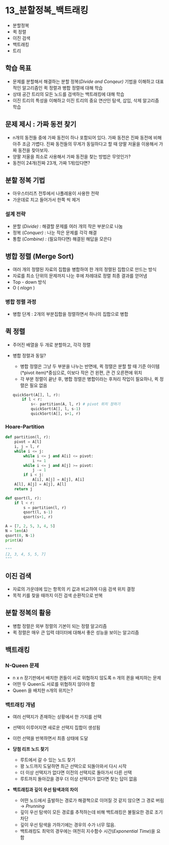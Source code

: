 # 13_분할정복_백트래킹

- 분할정복
- 퀵 정렬
- 이진 검색
- 백트래킹
- 트리

## 학습 목표

- 문제를 분할해서 해결하는 분할 정복(*Divide and Conqeur)* 기법을 이해하고 대표적인 알고리즘인 퀵 정렬과 병합 정렬에 대해 학습
- 상태 공간 트리의 모든 노드를 검색하는 백트래킹에 대해 학습
- 이진 트리의 특성을 이해하고 이진 트리의 중요 연산인 탐색, 삽입, 삭제 알고리즘 학습

## 문제 제시 : 가짜 동전 찾기

- n개의 동전들 중에 가짜 동전이 하나 포함되어 있다. 가짜 동전은 진짜 동전에 비해 아주 조금 가볍다. 진짜 동전들의 무게가 동일하다고 할 때 양팔 저울을 이용해서 가짜 동전을 찾아보자.
- 양팔 저울을 최소로 사용해서 가짜 동전을 찾는 방법은 무엇인가?
- 동전이 24개(진짜 23개, 가짜 1개)있다면?

## 분할 정복 기법

- 아우스터리츠 전투에서 나폴레옹이 사용한 전략
- 가운데로 치고 들어가서 한쪽 씩 제거

### 설계 전략

- 분할 (*Divide)*  : 해결할 문제를 여러 개의 작은 부분으로 나눔
- 정복 (*Conquer)* : 나눈 작은 문제를 각각 해결
- 통합 (*Combine) :* (필요하다면) 해결된 해답을 모은다

## 병합 정렬 (Merge Sort)

- 여러 개의 정렬된 자료의 집합을 병합하여 한 개의 정렬된 집합으로 만드는 방식
- 자료를 최소 단위의 문제까지 나눈 후에 차례대로 정렬 최종 결과를 얻어냄
- Top - down 방식
- O ( $nlogn$ )

### 병합 정렬 과정

- 병합 단계 : 2개의 부분집합을 정렬하면서 하나의 집합으로 병합

## 퀵 정렬

- 주어진 배열을 두 개로 분할하고, 각각 정렬
- 병합 정렬과 동일?
    - 병합 정렬은 그냥 두 부분을 나누는 반면에, 퀵 정렬은 분할 할 때 기준 아이템(*pivot item)*중심으로, 이보다 작은 건 왼편, 큰 건 오른편에 위치
    - 각 부분 정렬이 끝난 후, 병합 정렬은 병합이라는 후처리 작업이 필요하나, 퀵 정렬은 필요 없음
    
    ```python
    quickSort(A[], l, r):
    	if l < r:
    		s<- partition(A, l, r) # pivot 위치 정하기
    		quickSort(A[], l, s-1)
    		quickSort(A[], s+1, r)
    ```
    

### Hoare-Partition

```python
def partition(l, r):
    pivot = A[l]
    i, j = l, r
    while i <= j:
        while i <= j and A[i] <= pivot:
            i += 1
        while i <= j and A[j] >= pivot:
            j -= 1
        if i < j:
            A[i], A[j] = A[j], A[i]
    A[l], A[j] = A[j], A[l]
    return j

def qsort(l, r):
    if l < r:
        s = partition(l, r)
        qsort(l, s-1)
        qsort(s+1, r)

A = [7, 2, 5, 3, 4, 5]
N = len(A)
qsort(0, N-1)
print(A)

"""
[2, 3, 4, 5, 5, 7]
"""
```

## 이진 검색

- 자료의 가운데에 있는 항목의 키 값과 비교하여 다음 검색 위치 결정
- 목적 키를 찾을 때까지 이진 검색 순환적으로 반복

## 분할 정복의 활용

- 병합 정렬은 외부 정렬의 기본이 되는 정렬 알고리즘
- 퀵 정렬은 매우 큰 입력 데이터에 대해서 좋은 성능을 보이는 알고리즘

## 백트래킹

### N-Queen 문제

- n x n 장기판에서 배치한 퀸들이 서로 위협하지 않도록 n 개의 퀸을 배치하는 문제
- 어떤 두 Queen도 서로를 위협하지 않아야 함
- Queen 을 배치한 n개의 위치는?

### 백트래킹 개념

- 여러 선택지가 존재하는 상황에서 한 가지를 선택
- 선택이 이루어지면 새로운 선택지 집합이 생성됨
- 이런 선택을 반복하면서 최종 상태에 도달

- **당첨 리프 노드 찾기**
    - 루트에서 갈 수 있는 노드 찾기
    - 꽝 노드까지 도달하면 최근 선택으로 되돌아와서 다시 시작
    - 더 이상 선택지가 없다면 이전의 선택지로 돌아가서 다른 선택
    - 루트까지 돌아갔을 경우 더 이상 선택지가 없다면 찾는 답이 없음

- **백트래킹과 깊이 우선 탐색과의 차이**
    - 어떤 노드에서 출발하는 경로가 해결책으로 이어질 것 같지 않으면 그 경로 버림 → *Prunning*
    - 깊이 우선 탐색이 모든 경로를 추적하는데 비해 백트래킹은 불필요한 경로 조기 차단
    - 깊이 우선 탐색을 가하기에는 경우의 수가 너무 많음.
    - 백트래킹도 최악의 경우에는 여전히 지수함수 시간(*Exponential Time*)을 요함